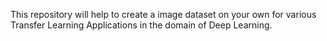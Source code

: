 This repository will help to create a image dataset on your own for various Transfer Learning Applications in the domain of Deep Learning.
